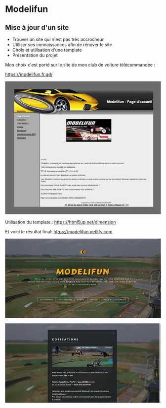 # Modelifun  
## Mise à jour d'un site   

* Trouver un site qui n'est pas très accrocheur
* Utiliser ses connaissances afin de rénover le site 
* Choix et utilisation d'une template
* Présentation du projet

Mon choix c'est porté sur le site de mon club de voiture télécommandée :

https://modelifun.fr.gd/

![40% center](images/Modelifun.jpg)

Utilisation du template : https://html5up.net/dimension

Et voici le résultat final: https://modelifun.netlify.com

![40% center](images/Modelifunew01.jpg)

![40% center](images/Modelifunew02.jpg)


